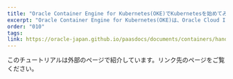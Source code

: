 ```yaml
---
title: "Oracle Container Engine for Kubernetes(OKE)でKubernetesを始めてみよう"
excerpt: "Oracle Container Engine for Kubernetes(OKE)は、Oracle Cloud Infrastructure(OCI)上で提供されるマネージドKubernetsサービスです。こちらのハンズオンでは、Kubernetes自体の特徴や使い方を含めて、OKEを触って頂けるコンテンツになっています。"
order: "010"
tags:
link: https://oracle-japan.github.io/paasdocs/documents/containers/handson/k8s-walkthrough/
---
```

このチュートリアルは外部のページで紹介しています。リンク先のページをご覧ください。
